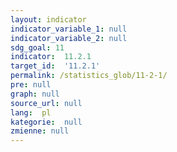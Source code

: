 ```yaml
---
layout: indicator
indicator_variable_1: null
indicator_variable_2: null
sdg_goal: 11
indicator:  11.2.1
target_id:  '11.2.1'
permalink: /statistics_glob/11-2-1/
pre: null
graph: null
source_url: null
lang:  pl
kategorie:  null
zmienne: null
---
```

